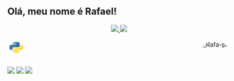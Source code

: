 ## Olá, meu nome é Rafael!
<div align="center">
  <a href="https://github.com/Tagliassi">
  <img height="180em" src="https://github-readme-stats.vercel.app/api?username=Tagliassi&show_icons=true&theme=algolia&include_all_commits=true&count_private=true"/>
  <img height="180em" src="https://github-readme-stats.vercel.app/api/top-langs/?username=Tagliassi&layout=compact&langs_count=7&theme=algolia"/>
</div>
<div style="display: inline_block"><br>
  <img align="center" alt="Rafa-Python" height="30" width="40" src="https://raw.githubusercontent.com/devicons/devicon/master/icons/python/python-original.svg">
  <img align="right" alt="Rafa-pic" height="150" style="border-radius:50px;" src="https://user-images.githubusercontent.com/93929600/141173334-6b89c08a-c700-4d73-855c-4588393aa525.png">
</div>
  
  ##
 
<div> 
  <a href="https://instagram.com/rafael_tagliaferro" target="_blank"><img src="https://img.shields.io/badge/-Instagram-%23E4405F?style=for-the-badge&logo=instagram&logoColor=white" target="_blank"></a>
  <a href = "mailto:contatorafaballerini@gmail.com"><img src="https://img.shields.io/badge/-Gmail-%23333?style=for-the-badge&logo=gmail&logoColor=white" target="_blank"></a>
  <a href="https://www.linkedin.com/in/rafael-tagliaferro-0a639b217" target="_blank"><img src="https://img.shields.io/badge/-LinkedIn-%230077B5?style=for-the-badge&logo=linkedin&logoColor=white" target="_blank"></a> 

 
</div>

